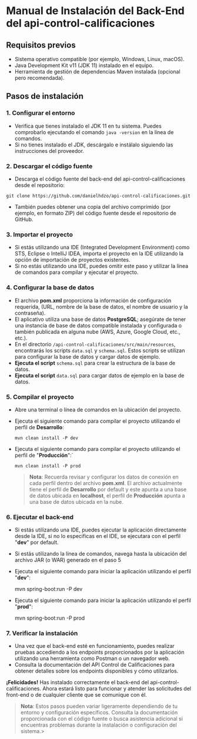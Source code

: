 # Manual de Instalación del Back-End del api-control-calificaciones

## Requisitos previos

- Sistema operativo compatible (por ejemplo, Windows, Linux, macOS).
- Java Development Kit v11 (JDK 11) instalado en el equipo.
- Herramienta de gestión de dependencias Maven instalada (opcional pero recomendada).

## Pasos de instalación

### 1. Configurar el entorno

- Verifica que tienes instalado el JDK 11 en tu sistema. Puedes comprobarlo ejecutando el comando `java -version` en la línea de comandos.
- Si no tienes instalado el JDK, descárgalo e instálalo siguiendo las instrucciones del proveedor.

### 2. Descargar el código fuente

- Descarga el código fuente del back-end del api-control-calificaciones desde el repositorio:

`git clone https://github.com/danielhdzo/api-control-calificaciones.git`

- También puedes obtener una copia del archivo comprimido (por ejemplo, en formato ZIP) del código fuente desde el repositorio de GitHub.

### 3. Importar el proyecto

- Si estás utilizando una IDE (Integrated Development Environment) como STS, Eclipse o IntelliJ IDEA, importa el proyecto en la IDE utilizando la opción de importación de proyectos existentes.
- Si no estás utilizando una IDE, puedes omitir este paso y utilizar la línea de comandos para compilar y ejecutar el proyecto.

### 4. Configurar la base de datos

- El archivo **pom.xml** proporciona la información de configuración requerida, (URL, nombre de la base de datos, el nombre de usuario y la contraseña). 
- El aplicativo utiliza una base de datos **PostgreSQL**; asegúrate de tener una instancia de base de datos compatible instalada y configurada o también publicada en alguna nube (AWS, Azure, Google Cloud, etc., etc.).
- En el directorio `/api-control-calificaciones/src/main/resources`, encontrarás los scripts `data.sql` y `schema.sql`. Estos scripts se utilizan para configurar la base de datos y cargar datos de ejemplo. 
- **Ejecuta el script** `schema.sql` para crear la estructura de la base de datos. 
- **Ejecuta el script** `data.sql` para cargar datos de ejemplo en la base de datos.

### 5. Compilar el proyecto

- Abre una terminal o línea de comandos en la ubicación del proyecto.
- Ejecuta el siguiente comando para compilar el proyecto utilizando el perfil de **Desarrollo**:

	`mvn clean install -P dev`

- Ejecuta el siguiente comando para compilar el proyecto utilizando el perfil de "**Producción**":` 

	`mvn clean install -P prod`

	> **Nota**: Recuerda revisar y configurar los datos de conexión en cada perfil dentro del archivo **pom.xml**. El archivo actualmente tiene el perfil  de **Desarrollo** por default y este apunta a una base de datos ubicada en **localhost**, el perfil de **Producción** apunta a una base de datos ubicada en la nube.

### 6. Ejecutar el back-end

- Si estás utilizando una IDE, puedes ejecutar la aplicación directamente desde la IDE, si no lo especificas en el IDE, se ejecutara con  el perfil "**dev**" por default.
- Si estás utilizando la línea de comandos, navega hasta la ubicación del archivo JAR (o WAR) generado en el paso 5
- Ejecuta el siguiente comando para iniciar la aplicación utilizando el perfil "**dev**":

    mvn spring-boot:run -P dev

- Ejecuta el siguiente comando para iniciar la aplicación utilizando el perfil "**prod**":

    mvn spring-boot:run -P prod

### 7. Verificar la instalación

- Una vez que el back-end esté en funcionamiento, puedes realizar pruebas accediendo a los endpoints proporcionados por la aplicación utilizando una herramienta como Postman o un navegador web.
- Consulta la documentación del API Control de Calificaciones para obtener detalles sobre los endpoints disponibles y cómo utilizarlos.

**¡Felicidades!** Has instalado correctamente el back-end del api-control-calificaciones. Ahora estará listo para funcionar y atender las solicitudes del front-end o de cualquier cliente que se comunique con él.

> **Nota**: Estos pasos pueden variar ligeramente dependiendo de tu entorno y configuración específicos. Consulta la documentación proporcionada con el código fuente o busca asistencia adicional si encuentras problemas durante la instalación o configuración del sistema.> 